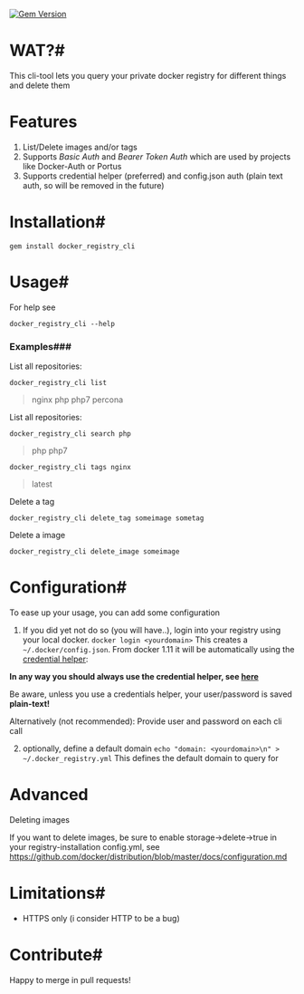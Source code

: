 [![Gem Version](https://badge.fury.io/rb/docker_registry_cli.svg)](https://badge.fury.io/rb/docker_registry_cli)

# WAT?#
This cli-tool lets you query your private docker registry for different things and delete them 

# Features #

1. List/Delete images and/or tags
1. Supports _Basic Auth_ and _Bearer Token Auth_ which are used by projects like Docker-Auth or Portus
1. Supports credential helper (preferred) and config.json auth (plain text auth, so will be removed in the future) 

# Installation#

    gem install docker_registry_cli

# Usage#

For help see

    docker_registry_cli --help

### Examples###
List all repositories: 

    docker_registry_cli list

> nginx
> php
> php7
> percona

List all repositories: 

    docker_registry_cli search php

> php
> php7

    docker_registry_cli tags nginx

> latest

Delete a tag

    docker_registry_cli delete_tag someimage sometag

Delete a image

    docker_registry_cli delete_image someimage

# Configuration#
To ease up your usage, you can add some configuration

1. If you did yet not do so (you will have..), login into your registry using your local docker.
`
docker login <yourdomain>
`
This creates a `~/.docker/config.json`. From docker 1.11 it will be automatically using the [credential helper](http://www.projectatomic.io/blog/2016/03/docker-credentials-store/): 

**In any way you should always use the credential helper, see [here](https://docs.docker.com/engine/reference/commandline/login/)**

Be aware, unless you use a credentials helper, your user/password is saved **plain-text!**

Alternatively (not recommended):
Provide user and password on each cli call

2. optionally, define a default domain
`
echo "domain: <yourdomain>\n" > ~/.docker_registry.yml
`
This defines the default domain to query for


# Advanced
Deleting images

If you want to delete images, be sure to enable storage->delete->true in your registry-installation config.yml, see https://github.com/docker/distribution/blob/master/docs/configuration.md

# Limitations#
- HTTPS only (i consider HTTP to be a bug)

# Contribute#
Happy to merge in pull requests!